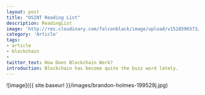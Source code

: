 ```yaml
---
layout: post
title: "OSINT Reading List"
description: ReadingList
image: 'http://res.cloudinary.com/falconblack/image/upload/v1518596573/arturo-castaneyra-397129j.jpg'
category: 'Article'
tags:
- article
- blockchain
-
twitter_text: How Does Blockchain Work?
introduction: Blockchain has become quite the buzz word lately.
---
```

![image]({{ site.baseurl }}/images/brandon-holmes-199529j.jpg)
